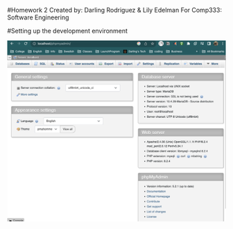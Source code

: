 #Homework 2
Created by: Darling Rodriguez & Lily Edelman
For Comp333: Software Engineering

#Setting up the development environment

![phpmyadmin Interface](phpAdmin.png)

